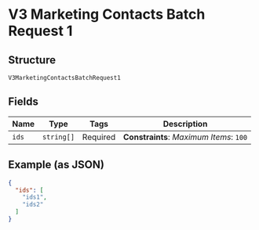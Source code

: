 
# V3 Marketing Contacts Batch Request 1

## Structure

`V3MarketingContactsBatchRequest1`

## Fields

| Name | Type | Tags | Description |
|  --- | --- | --- | --- |
| `ids` | `string[]` | Required | **Constraints**: *Maximum Items*: `100` |

## Example (as JSON)

```json
{
  "ids": [
    "ids1",
    "ids2"
  ]
}
```


